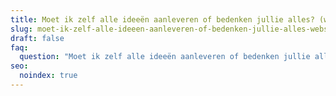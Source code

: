 ```yaml
---
title: Moet ik zelf alle ideeën aanleveren of bedenken jullie alles? (webshop)
slug: moet-ik-zelf-alle-ideeen-aanleveren-of-bedenken-jullie-alles-webshop
draft: false
faq:
  question: "Moet ik zelf alle ideeën aanleveren of bedenken jullie alles? "
seo:
  noindex: true
---
```

